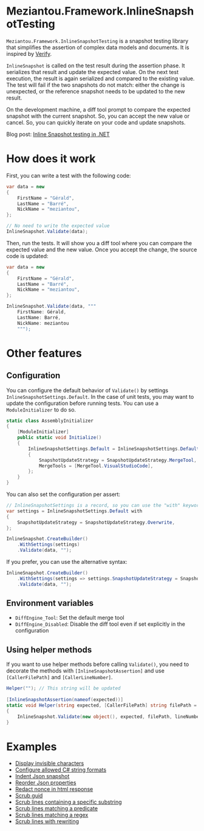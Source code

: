 ﻿# Meziantou.Framework.InlineSnapshotTesting

`Meziantou.Framework.InlineSnapshotTesting` is a snapshot testing library that simplifies the assertion of complex data models and documents. It is inspired by [Verify](https://github.com/VerifyTests/Verify).

`InlineSnapshot` is called on the test result during the assertion phase. It serializes that result and update the expected value. On the next test execution, the result is again serialized and compared to the existing value. The test will fail if the two snapshots do not match: either the change is unexpected, or the reference snapshot needs to be updated to the new result.

On the development machine, a diff tool prompt to compare the expected snapshot with the current snapshot. So, you can accept the new value or cancel. So, you can quickly iterate on your code and update snapshots.

Blog post: [Inline Snapshot testing in .NET](https://www.meziantou.net/inline-snapshot-testing-in-dotnet.htm)

# How does it work

First, you can write a test with the following code:

````c#
var data = new
{
    FirstName = "Gérald",
    LastName = "Barré",
    NickName = "meziantou",
};

// No need to write the expected value
InlineSnapshot.Validate(data);
````

Then, run the tests. It will show you a diff tool where you can compare the expected value and the new value.
Once you accept the change, the source code is updated:

````c#
var data = new
{
    FirstName = "Gérald",
    LastName = "Barré",
    NickName = "meziantou",
};

InlineSnapshot.Validate(data, """
    FirstName: Gérald,
    LastName: Barré,
    NickName: meziantou
    """);
````

# Other features

## Configuration

You can configure the default behavior of `Validate()` by settings `InlineSnapshotSettings.Default`. In the case of unit tests, you may want to update the configuration before running tests. You can use a `ModuleInitializer` to do so.

````c#
static class AssemblyInitializer
{
    [ModuleInitializer]
    public static void Initialize()
    {
        InlineSnapshotSettings.Default = InlineSnapshotSettings.Default with
        {
            SnapshotUpdateStrategy = SnapshotUpdateStrategy.MergeTool,
            MergeTools = [MergeTool.VisualStudioCode],
        };
    }
}
````

You can also set the configuration per assert:

````c#
// InlineSnapshotSettings is a record, so you can use the "with" keyword to create a new instance
var settings = InlineSnapshotSettings.Default with
{
    SnapshotUpdateStrategy = SnapshotUpdateStrategy.Overwrite,
};

InlineSnapshot.CreateBuilder()
    .WithSettings(settings)
    .Validate(data, "");
````

If you prefer, you can use the alternative syntax:

````c#
InlineSnapshot.CreateBuilder()
    .WithSettings(settings => settings.SnapshotUpdateStrategy = SnapshotUpdateStrategy.Overwrite)
    .Validate(data, "");
````

## Environment variables

- `DiffEngine_Tool`: Set the default merge tool
- `DiffEngine_Disabled`: Disable the diff tool even if set explicitly in the configuration

## Using helper methods

If you want to use helper methods before calling `Validate()`, you need to decorate the methods with `[InlineSnapshotAssertion]` and use `[CallerFilePath]` and `[CallerLineNumber]`.

````c#
Helper(""); // This string will be updated
            
[InlineSnapshotAssertion(nameof(expected))]
static void Helper(string expected, [CallerFilePath] string filePath = null, [CallerLineNumber] int lineNumber = -1)
{
    InlineSnapshot.Validate(new object(), expected, filePath, lineNumber);
}
````

# Examples

- [Display invisible characters](https://github.com/meziantou/Meziantou.Framework/blob/main/Samples/Meziantou.Framework.InlineSnapshotTesting.Samples/DisplayInvisibleCharacters.cs)
- [Configure allowed C# string formats](https://github.com/meziantou/Meziantou.Framework/blob/main/Samples/Meziantou.Framework.InlineSnapshotTesting.Samples/ConfigureCSharpStringFormat.cs)
- [Indent Json snapshot](https://github.com/meziantou/Meziantou.Framework/blob/main/Samples/Meziantou.Framework.InlineSnapshotTesting.Samples/HttpContent_format_json_response.cs)
- [Reorder Json properties](https://github.com/meziantou/Meziantou.Framework/blob/main/Samples/Meziantou.Framework.InlineSnapshotTesting.Samples/Json_reorder_properties.cs)
- [Redact nonce in html response](https://github.com/meziantou/Meziantou.Framework/blob/main/Samples/Meziantou.Framework.InlineSnapshotTesting.Samples/HttpContent_redact_nonce.cs)
- [Scrub guid](https://github.com/meziantou/Meziantou.Framework/blob/main/Samples/Meziantou.Framework.InlineSnapshotTesting.Samples/Scrub_guid.cs)
- [Scrub lines containing a specific substring](https://github.com/meziantou/Meziantou.Framework/blob/main/Samples/Meziantou.Framework.InlineSnapshotTesting.Samples/Scrub_lines_containing_specific_text.cs)
- [Scrub lines matching a predicate](https://github.com/meziantou/Meziantou.Framework/blob/main/Samples/Meziantou.Framework.InlineSnapshotTesting.Samples/Scrub_lines_matching_a_predicate.cs)
- [Scrub lines matching a regex](https://github.com/meziantou/Meziantou.Framework/blob/main/Samples/Meziantou.Framework.InlineSnapshotTesting.Samples/Scrub_lines_matching_a_regex.cs)
- [Scrub lines with rewriting](https://github.com/meziantou/Meziantou.Framework/blob/main/Samples/Meziantou.Framework.InlineSnapshotTesting.Samples/Srub_replace_line_content.cs)
